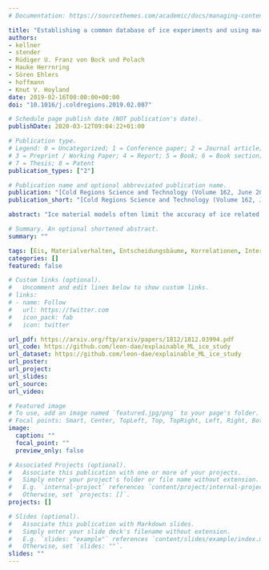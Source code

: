 ```yaml
---
# Documentation: https://sourcethemes.com/academic/docs/managing-content/

title: "Establishing a common database of ice experiments and using machine learning to understand and predict ice behavior"
authors:
- kellner
- stender
- Rüdiger U. Franz von Bock und Polach
- Hauke Herrnring
- Sören Ehlers
- hoffmann
- Knut V. Hoyland
date: 2019-02-16T00:00:00+00:00
doi: "10.1016/j.coldregions.2019.02.007"

# Schedule page publish date (NOT publication's date).
publishDate: 2020-03-12T09:04:22+01:00

# Publication type.
# Legend: 0 = Uncategorized; 1 = Conference paper; 2 = Journal article;
# 3 = Preprint / Working Paper; 4 = Report; 5 = Book; 6 = Book section;
# 7 = Thesis; 8 = Patent
publication_types: ["2"]

# Publication name and optional abbreviated publication name.
publication: "[Cold Regions Science and Technology (Volume 162, June 2019, Pages 56-73)](https://www.sciencedirect.com/journal/cold-regions-science-and-technology)"
publication_short: "[Cold Regions Science and Technology (Volume 162, June 2019, Pages 56-73)](https://www.sciencedirect.com/journal/cold-regions-science-and-technology)"

abstract: "Ice material models often limit the accuracy of ice related simulations. The reasons for this are manifold, e.g. complex ice properties. One issue is linking experimental data to ice material modeling, where the aim is to identify patterns in the data that can be used by the models. However, numerous parameters that influence ice behavior lead to large, high dimensional data sets which are often fragmented. Handling the data manually becomes impractical. Machine learning and statistical tools are applied to identify how parameters, such as temperature, influence peak stress and ice behavior. To enable the analysis, a common and small scale experimental database is established."

# Summary. An optional shortened abstract.
summary: ""

tags: [Eis, Materialverhalten, Entscheidungsbäume, Korrelationen, Interpretierbares ML]
categories: []
featured: false

# Custom links (optional).
#   Uncomment and edit lines below to show custom links.
# links:
# - name: Follow
#   url: https://twitter.com
#   icon_pack: fab
#   icon: twitter

url_pdf: https://arxiv.org/ftp/arxiv/papers/1812/1812.03994.pdf
url_code: https://github.com/leon-dae/explainable_ML_ice_study
url_dataset: https://github.com/leon-dae/explainable_ML_ice_study
url_poster:
url_project:
url_slides:
url_source:
url_video: 

# Featured image
# To use, add an image named `featured.jpg/png` to your page's folder. 
# Focal points: Smart, Center, TopLeft, Top, TopRight, Left, Right, BottomLeft, Bottom, BottomRight.
image:
  caption: ""
  focal_point: ""
  preview_only: false

# Associated Projects (optional).
#   Associate this publication with one or more of your projects.
#   Simply enter your project's folder or file name without extension.
#   E.g. `internal-project` references `content/project/internal-project/index.md`.
#   Otherwise, set `projects: []`.
projects: []

# Slides (optional).
#   Associate this publication with Markdown slides.
#   Simply enter your slide deck's filename without extension.
#   E.g. `slides: "example"` references `content/slides/example/index.md`.
#   Otherwise, set `slides: ""`.
slides: ""
---
```

